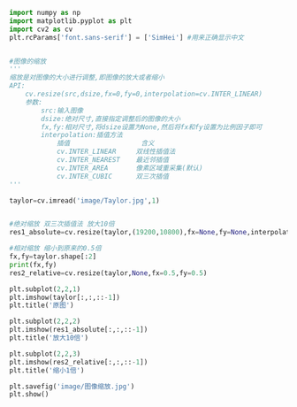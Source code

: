 
<BlogInfo id="624" title="11.图像的缩放" author="白日梦想猿" pv=0 read_times=0 pre_cost_time=0分54秒 category="图像处理" tag_list="['图像处理']" create_time="2021.08.11 09:16:23" update_time="2021.08.11 10:08:39" />

```python
import numpy as np
import matplotlib.pyplot as plt
import cv2 as cv
plt.rcParams['font.sans-serif'] = ['SimHei'] #用来正确显示中文


#图像的缩放
'''
缩放是对图像的大小进行调整,即图像的放大或者缩小
API:
    cv.resize(src,dsize,fx=0,fy=0,interpolation=cv.INTER_LINEAR)
    参数:
        src:输入图像
        dsize:绝对尺寸,直接指定调整后的图像的大小
        fx,fy:相对尺寸,将dsize设置为None,然后将fx和fy设置为比例因子即可
        interpolation:插值方法
            插值                  含义
            cv.INTER_LINEAR     双线性插值法         
            cv.INTER_NEAREST    最近邻插值
            cv.INTER_AREA       像素区域重采集(默认)
            cv.INTER_CUBIC      双三次插值
'''

taylor=cv.imread('image/Taylor.jpg',1)


#绝对缩放 双三次插值法 放大10倍
res1_absolute=cv.resize(taylor,(19200,10800),fx=None,fy=None,interpolation=cv.INTER_CUBIC)

#相对缩放 缩小到原来的0.5倍
fx,fy=taylor.shape[:2]
print(fx,fy)
res2_relative=cv.resize(taylor,None,fx=0.5,fy=0.5)

plt.subplot(2,2,1)
plt.imshow(taylor[:,:,::-1])
plt.title('原图')

plt.subplot(2,2,2)
plt.imshow(res1_absolute[:,:,::-1])
plt.title('放大10倍')

plt.subplot(2,2,3)
plt.imshow(res2_relative[:,:,::-1])
plt.title('缩小1倍')

plt.savefig('image/图像缩放.jpg')
plt.show()










```
